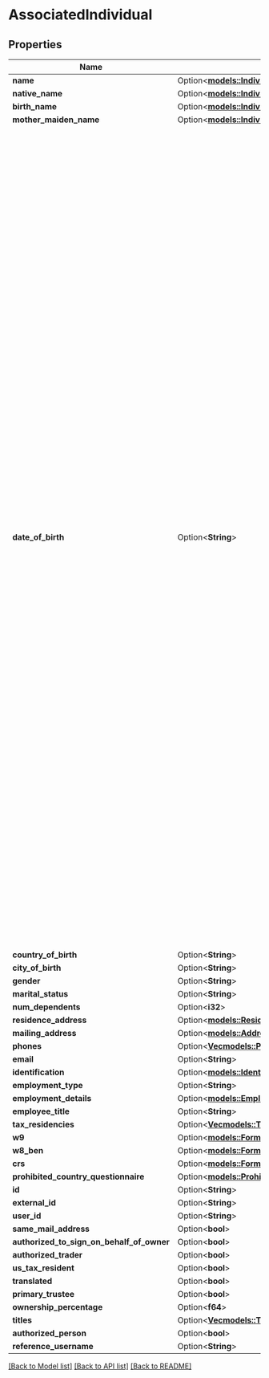 # AssociatedIndividual

## Properties

Name | Type | Description | Notes
------------ | ------------- | ------------- | -------------
**name** | Option<[**models::IndividualName**](IndividualName.md)> |  | [optional]
**native_name** | Option<[**models::IndividualName**](IndividualName.md)> |  | [optional]
**birth_name** | Option<[**models::IndividualName**](IndividualName.md)> |  | [optional]
**mother_maiden_name** | Option<[**models::IndividualName**](IndividualName.md)> |  | [optional]
**date_of_birth** | Option<**String**> | Date of birth of the applicant. The applicant must be 18 years or older to open an account. <br><ul><li>If the YYY-MM-DD < 18 years error will be triggered and the account will not be created.</li><li>If YYYY-MM-DD < 21 the applicant is restricted to opening a CASH account only.</li><li>UGMA and UTMA accounts are available for minors 18 years of age or younger. An individual or entity who manages an account for a minor until that minor reaches a specific age. Available to US residents only.</li><li>This application must be opened using the front-end application which is available within the IBKR Portal.</li><li>Assets held in a single account managed by a single Custodian user.</li><li>Error will be thrown if dateOfBirth is any value other than YYYY-MM-DD.</li></ul> | [optional]
**country_of_birth** | Option<**String**> |  | [optional]
**city_of_birth** | Option<**String**> |  | [optional]
**gender** | Option<**String**> |  | [optional]
**marital_status** | Option<**String**> |  | [optional]
**num_dependents** | Option<**i32**> |  | [optional]
**residence_address** | Option<[**models::ResidenceAddress**](ResidenceAddress.md)> |  | [optional]
**mailing_address** | Option<[**models::Address**](Address.md)> |  | [optional]
**phones** | Option<[**Vec<models::PhoneInfo>**](PhoneInfo.md)> |  | [optional]
**email** | Option<**String**> |  | [optional]
**identification** | Option<[**models::Identification**](Identification.md)> |  | [optional]
**employment_type** | Option<**String**> |  | [optional]
**employment_details** | Option<[**models::EmploymentDetails**](EmploymentDetails.md)> |  | [optional]
**employee_title** | Option<**String**> |  | [optional]
**tax_residencies** | Option<[**Vec<models::TaxResidency>**](TaxResidency.md)> |  | [optional]
**w9** | Option<[**models::FormW9**](FormW9.md)> |  | [optional]
**w8_ben** | Option<[**models::FormW8Ben**](FormW8BEN.md)> |  | [optional]
**crs** | Option<[**models::FormCrs**](FormCRS.md)> |  | [optional]
**prohibited_country_questionnaire** | Option<[**models::ProhibitedCountryQuestionnaireList**](ProhibitedCountryQuestionnaireList.md)> |  | [optional]
**id** | Option<**String**> |  | [optional]
**external_id** | Option<**String**> |  | [optional]
**user_id** | Option<**String**> |  | [optional]
**same_mail_address** | Option<**bool**> |  | [optional]
**authorized_to_sign_on_behalf_of_owner** | Option<**bool**> |  | [optional]
**authorized_trader** | Option<**bool**> |  | [optional]
**us_tax_resident** | Option<**bool**> |  | [optional]
**translated** | Option<**bool**> |  | [optional]
**primary_trustee** | Option<**bool**> |  | [optional]
**ownership_percentage** | Option<**f64**> |  | [optional]
**titles** | Option<[**Vec<models::Title>**](Title.md)> |  | [optional]
**authorized_person** | Option<**bool**> |  | [optional]
**reference_username** | Option<**String**> |  | [optional]

[[Back to Model list]](../README.md#documentation-for-models) [[Back to API list]](../README.md#documentation-for-api-endpoints) [[Back to README]](../README.md)
